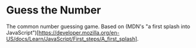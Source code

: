 # Guess the Number
The common number guessing game.
Based on (MDN's "a first splash into JavaScript")[https://developer.mozilla.org/en-US/docs/Learn/JavaScript/First_steps/A_first_splash].
